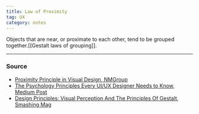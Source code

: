 ```yaml
---
title: Law of Proximity
tag: UX
category: notes
---
```

Objects that are near, or proximate to each other, tend to be grouped together.[[Gestalt laws of grouping]].


--- 
### Source
- [Proximity Principle in Visual Design, NMGroup](https://www.nngroup.com/articles/gestalt-proximity/)
- [The Psychology Principles Every UI/UX Designer Needs to Know, Medium Post](https://marvelapp.com/blog/psychology-principles-every-uiux-designer-needs-know/)
- [Design Principles: Visual Perception And The Principles Of Gestalt, Smashing Mag](https://www.smashingmagazine.com/2014/03/design-principles-visual-perception-and-the-principles-of-gestalt/)